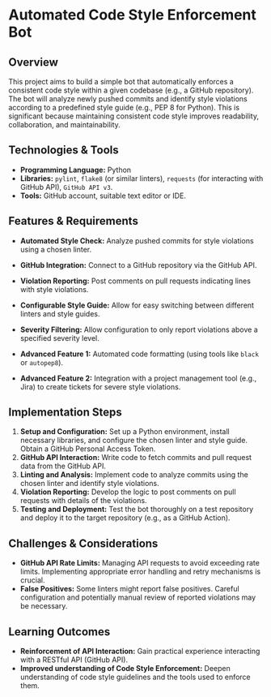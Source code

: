 # Automated Code Style Enforcement Bot

## Overview

This project aims to build a simple bot that automatically enforces a consistent code style within a given codebase (e.g., a GitHub repository). The bot will analyze newly pushed commits and identify style violations according to a predefined style guide (e.g., PEP 8 for Python).  This is significant because maintaining consistent code style improves readability, collaboration, and maintainability.

## Technologies & Tools

- **Programming Language:** Python
- **Libraries:** `pylint`, `flake8` (or similar linters), `requests` (for interacting with GitHub API), `GitHub API v3`.
- **Tools:**  GitHub account, suitable text editor or IDE.


## Features & Requirements

- **Automated Style Check:** Analyze pushed commits for style violations using a chosen linter.
- **GitHub Integration:**  Connect to a GitHub repository via the GitHub API.
- **Violation Reporting:**  Post comments on pull requests indicating lines with style violations.
- **Configurable Style Guide:** Allow for easy switching between different linters and style guides.
- **Severity Filtering:**  Allow configuration to only report violations above a specified severity level.

- **Advanced Feature 1:**  Automated code formatting (using tools like `black` or `autopep8`).
- **Advanced Feature 2:**  Integration with a project management tool (e.g., Jira) to create tickets for severe style violations.

## Implementation Steps

1. **Setup and Configuration:**  Set up a Python environment, install necessary libraries, and configure the chosen linter and style guide. Obtain a GitHub Personal Access Token.
2. **GitHub API Interaction:**  Write code to fetch commits and pull request data from the GitHub API.
3. **Linting and Analysis:**  Implement code to analyze commits using the chosen linter and identify style violations.
4. **Violation Reporting:**  Develop the logic to post comments on pull requests with details of the violations.
5. **Testing and Deployment:** Test the bot thoroughly on a test repository and deploy it to the target repository (e.g., as a GitHub Action).

## Challenges & Considerations

- **GitHub API Rate Limits:**  Managing API requests to avoid exceeding rate limits.  Implementing appropriate error handling and retry mechanisms is crucial.
- **False Positives:**  Some linters might report false positives.  Careful configuration and potentially manual review of reported violations may be necessary.


## Learning Outcomes

- **Reinforcement of API Interaction:**  Gain practical experience interacting with a RESTful API (GitHub API).
- **Improved understanding of Code Style Enforcement:**  Deepen understanding of code style guidelines and the tools used to enforce them.

